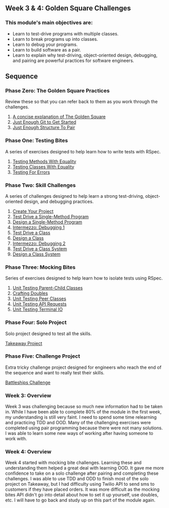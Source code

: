 ## Week 3 & 4: Golden Square Challenges

### This module's main objectives are:

* Learn to test-drive programs with multiple classes.
* Learn to break programs up into classes.
* Learn to debug your programs.
* Learn to build software as a pair.
* Learn to explain why test-driving, object-oriented design, debugging, and
  pairing are powerful practices for software engineers.

## Sequence

### Phase Zero: The Golden Square Practices

Review these so that you can refer back to them as you work through the
challenges.

1. [A concise explanation of The Golden Square]()
2. [Just Enough Git to Get Started]()
3. [Just Enough Structure To Pair]()

### Phase One: Testing Bites

A series of exercises designed to help learn how to write tests with RSpec.

1. [Testing Methods With Equality](phase-01-testing-bites/testing-methods-with-equality)
2. [Testing Classes With Equality](phase-01-testing-bites/testing-classes-with-equality)
3. [Testing For Errors](phase-01-testing-bites/testing-for-errors)

### Phase Two: Skill Challenges

A series of challenges designed to help learn a strong test-driving,
object-oriented design, and debugging practices.

1. [Create Your Project]()
2. [Test Drive a Single-Method Program](phase-02-skill-challenges/01-test-drive-method)
3. [Design a Single-Method Program](phase-02-skill-challenges/02-design-method)
4. [Intermezzo: Debugging 1](phase-02-skill-challenges/03-debugging-1)
5. [Test Drive a Class](phase-02-skill-challenges/04-test-drive-class)
6. [Design a Class](phase-02-skill-challenges/05-design-class)
7. [Intermezzo: Debugging 2](phase-02-skill-challenges/06-debugging-2)
8. [Test Drive a Class System](phase-02-skill-challenges/07-test-drive-class-system)
9. [Design a Class System](phase-02-skill-challenges/08-design-class-system)

### Phase Three: Mocking Bites

Series of exercises designed to help learn how to isolate
tests using RSpec.

1. [Unit Testing Parent-Child Classes](phase-03-mocking-bites/01-unit-testing-parent-child-classes)
2. [Crafting Doubles](phase-03-mocking-bites/02-crafting-doubles)
3. [Unit Testing Peer Classes](phase-03-mocking-bites/03-unit-testing-peer-classes)
4. [Unit Testing API Requests](phase-03-mocking-bites/04-unit-testing-API-requests)
5. [Unit Testing Terminal IO](phase-03-mocking-bites/05-unit-testing-terminal-IO)

### Phase Four: Solo Project

Solo project designed to test all the skills.

[Takeaway Project](phase-04-solo-project/takeaway)

### Phase Five: Challenge Project

Extra tricky challenge project designed for engineers who
reach the end of the sequence and want to really test their skills.

[Battleships Challenge](phase-05-challenge-project/battleships)

### Week 3: Overview

Week 3 was challenging because so much new information had to be taken in. While I have been able to complete 80% of the module in the first week, my understanding is still very faint. I need to spend some time relearning and practicing TDD and OOD. Many of the challenging exercises were completed using pair programming because there were not many solutions. I was able to learn some new ways of working after having someone to work with.

### Week 4: Overview

Week 4 started with mocking bite challenges. Learning these and understanding them helped a great deal with learning OOD. It gave me more confidence to take on a solo challenge after pairing and completing these challenges. I was able to use TDD and ODD to finish most of the solo project on Takeaway, but I had difficulty using Twilio API to send sms to customers if they have placed orders. It was more difficult as the mocking bites API didn't go into detail about how to set it up yourself, use doubles, etc. I will have to go back and study up on this part of the module again.
